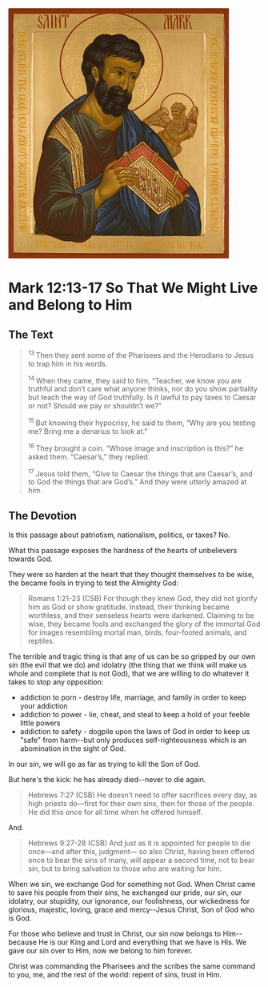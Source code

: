 <img class="intro-right" src="art-mark.jpg">

# Mark 12:13-17 So That We Might Live and Belong to Him

## The Text

><sup> 13 </sup> Then they sent some of the Pharisees and the Herodians to Jesus to trap him in his words. 
>
><sup> 14 </sup> When they came, they said to him, “Teacher, we know you are truthful and don’t care what anyone thinks, nor do you show partiality but teach the way of God truthfully. Is it lawful to pay taxes to Caesar or not? Should we pay or shouldn’t we?” 
>
><sup> 15 </sup> But knowing their hypocrisy, he said to them, “Why are you testing me? Bring me a denarius to look at.” 
>
><sup> 16 </sup> They brought a coin. “Whose image and inscription is this?” he asked them. “Caesar’s,” they replied. 
>
><sup> 17 </sup> Jesus told them, “Give to Caesar the things that are Caesar’s, and to God the things that are God’s.” And they were utterly amazed at him. 

## The Devotion

Is this passage about patriotism, nationalism, politics, or taxes? No.

What this passage exposes the hardness of the hearts of unbelievers towards God.

They were so harden at the heart that they thought themselves to be wise, the became fools in trying to test the Almighty God:

>Romans 1:21-23 (CSB) For though they knew God, they did not glorify him as God or show gratitude. Instead, their thinking became worthless, and their senseless hearts were darkened. Claiming to be wise, they became fools and exchanged the glory of the immortal God for images resembling mortal man, birds, four-footed animals, and reptiles.

The terrible and tragic thing is that any of us can be so gripped by our own sin (the evil that we do) and idolatry (the thing that we think will make us whole and complete that is not God), that we are willing to do whatever it takes to stop any opposition:

 - addiction to porn - destroy life, marriage, and family in order to keep your addiction
 - addiction to power - lie, cheat, and steal to keep a hold of your feeble little powers
 - addiction to safety - dogpile upon the laws of God in order to keep us "safe" from harm--but only produces self-righteousness which is an abomination in the sight of God.

In our sin, we will go as far as trying to kill the Son of God.

But here's the kick: he has already died--never to die again.

>Hebrews 7:27 (CSB) He doesn’t need to offer sacrifices every day, as high priests do—first for their own sins, then for those of the people. He did this once for all time when he offered himself.

And.

>Hebrews 9:27-28 (CSB) And just as it is appointed for people to die once—and after this, judgment— so also Christ, having been offered once to bear the sins of many, will appear a second time, not to bear sin, but to bring salvation to those who are waiting for him.

When we sin, we exchange God for something not God. When Christ came to save his people from their sins, he exchanged our pride, our sin, our idolatry, our stupidity, our ignorance, our foolishness, our wickedness for glorious, majestic, loving, grace and mercy--Jesus Christ, Son of God who is God.

For those who believe and trust in Christ, our sin now belongs to Him--because He is our King and Lord and everything that we have is His. We gave our sin over to Him, now we belong to him forever.

Christ was commanding the Pharisees and the scribes the same command to you, me, and the rest of the world: repent of sins, trust in Him.
